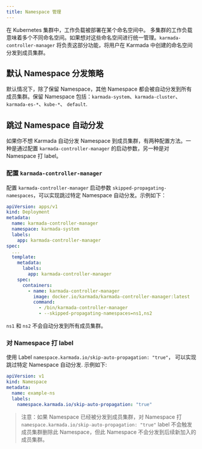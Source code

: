 ```yaml
---
title: Namespace 管理
---
```


在 Kubernetes 集群中，工作负载被部署在某个命名空间中。 多集群的工作负载意味着多个不同命名空间。如果想对这些命名空间进行统一管理。`karmada-controller-manager` 将负责这部分功能，将用户在 Karmada 中创建的命名空间分发到成员集群。

## 默认 Namespace 分发策略
默认情况下，除了保留 Namespace，其他 Namespace 都会被自动分发到所有成员集群。保留 Namespace 包括：`karmada-system`、`karmada-cluster`、 `karmada-es-*`、`kube-*`、 `default`.

## 跳过 Namespace 自动分发
如果你不想 Karmada 自动分发 Namespace 到成员集群，有两种配置方法。一种是通过配置 `karmada-controller-manager` 的启动参数，另一种是对 Namespace 打 label。

### 配置 `karmada-controller-manager`
配置 `karmada-controller-manager` 启动参数 `skipped-propagating-namespaces`，可以实现跳过特定 Namespace 自动分发。示例如下：
```yaml
apiVersion: apps/v1
kind: Deployment
metadata:
  name: karmada-controller-manager
  namespace: karmada-system
  labels:
    app: karmada-controller-manager
spec:
  ...
  template:
    metadata:
      labels:
        app: karmada-controller-manager
    spec:
      containers:
        - name: karmada-controller-manager
          image: docker.io/karmada/karmada-controller-manager:latest
          command:
            - /bin/karmada-controller-manager
            - --skipped-propagating-namespaces=ns1,ns2
```
`ns1` 和 `ns2` 不会自动分发到所有成员集群。

### 对 Namespace 打 label
使用 Label `namespace.karmada.io/skip-auto-propagation: "true"`， 可以实现跳过特定 Namespace 自动分发. 示例如下:
```yaml
apiVersion: v1
kind: Namespace
metadata:
  name: example-ns
  labels:
    namespace.karmada.io/skip-auto-propagation: "true"
```
> 注意：如果 Namespace 已经被分发到成员集群，对 Namespace 打 `namespace.karmada.io/skip-auto-propagation: "true"` label 不会触发成员集群删除此 Namespace，但此 Namespace 不会分发到后续新加入的成员集群。
